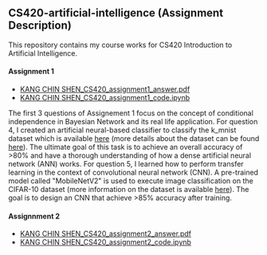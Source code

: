 ## CS420-artificial-intelligence (Assignment Description)

This repository contains my course works for CS420 Introduction to Artificial Intelligence. 

#### Assignment 1 
- [KANG CHIN SHEN_CS420_assignment1_answer.pdf](https://github.com/cskang0121/cs420-artificial-intelligence/blob/main/assignment_1/KANG%20CHIN%20SHEN_CS420_assignment1_answer.pdf) 
- [KANG CHIN SHEN_CS420_assignment1_code.ipynb](https://github.com/cskang0121/cs420-artificial-intelligence/blob/main/assignment_1/KANG%20CHIN%20SHEN_CS420_assignment1_code.ipynb)

The first 3 questions of Assignement 1 focus on the concept of conditional independence in Bayesian Network and its real life application. For question 4, I created an artificial neural-based classifier to classify the k_mnist dataset which is available [here](https://www.tensorflow.org/datasets/catalog/kmnist) (more details about the dataset can be found [here](https://github.com/rois-codh/kmnist)). The ultimate goal of this task is to achieve an overall accuracy of >80% and have a thorough understanding of how a dense artificial neural network (ANN) works. For question 5, I learned how to perform transfer learning in the context of convolutional neural network (CNN). A pre-trained model called "MobileNetV2" is used to execute image classification on the CIFAR-10 dataset (more information on the dataset is available [here](https://www.cs.toronto.edu/~kriz/cifar.html)). The goal is to design an CNN that achieve >85% accuracy after training.

#### Assignnment 2 
- [KANG CHIN SHEN_CS420_assignment2_answer.pdf](https://github.com/cskang0121/cs420-artificial-intelligence/blob/main/assignment_2/KANG%20CHIN%20SHEN_CS420_assignment2_answer.pdf)
- [KANG CHIN SHEN_CS420_assignment2_code.ipynb](https://github.com/cskang0121/cs420-artificial-intelligence/blob/main/assignment_2/KANG%20CHIN%20SHEN_CS420_assignment2_code.ipynb)
